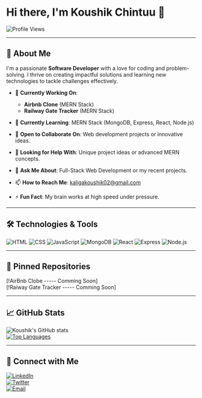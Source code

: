 # Hi there, I'm Koushik Chintuu 👋

![Profile Views](https://komarev.com/ghpvc/?username=koushikchintuu&color=blue&style=flat-square)


---

## 🚀 About Me
I'm a passionate **Software Developer** with a love for coding and problem-solving. I thrive on creating impactful solutions and learning new technologies to tackle challenges effectively.

- 🔭 **Currently Working On**:  
  - **Airbnb Clone** (MERN Stack)  
  - **Railway Gate Tracker** (MERN Stack)

- 🌱 **Currently Learning**: MERN Stack (MongoDB, Express, React, Node.js)  
- 👯 **Open to Collaborate On**: Web development projects or innovative ideas.  
- 🤔 **Looking for Help With**: Unique project ideas or advanced MERN concepts.  
- 💬 **Ask Me About**: Full-Stack Web Development or my recent projects.  
- 📫 **How to Reach Me**: [kaligakoushik02@gmail.com](mailto:kaligakoushik02@gmail.com)  
- ⚡ **Fun Fact**: My brain works at high speed under pressure.  

---

## 🛠️ Technologies & Tools
![HTML](https://img.shields.io/badge/HTML5-E34F26?style=for-the-badge&logo=html5&logoColor=white)
![CSS](https://img.shields.io/badge/CSS3-1572B6?style=for-the-badge&logo=css3&logoColor=white)
![JavaScript](https://img.shields.io/badge/JavaScript-F7DF1E?style=for-the-badge&logo=javascript&logoColor=black)
![MongoDB](https://img.shields.io/badge/MongoDB-47A248?style=for-the-badge&logo=mongodb&logoColor=white)
![React](https://img.shields.io/badge/React-20232A?style=for-the-badge&logo=react&logoColor=61DAFB)
![Express](https://img.shields.io/badge/Express-000000?style=for-the-badge&logo=express&logoColor=white)
![Node.js](https://img.shields.io/badge/Node.js-339933?style=for-the-badge&logo=nodedotjs&logoColor=white)

---

## 📌 Pinned Repositories
[!AirBnb Clobe ----- Comming Soon]  
[!Raiway Gate Tracker ----- Comming Soon]

---
## 📈 GitHub Stats
![Koushik's GitHub stats](https://github-readme-stats.vercel.app/api?username=koushikchintuu&show_icons=true&theme=radical)  
[![Top Languages](https://github-readme-stats.vercel.app/api/top-langs/?username=koushikchintuu&layout=compact&theme=radical)](https://github.com/koushikchintuu)

---
## 🔗 Connect with Me
[![LinkedIn](https://img.shields.io/badge/LinkedIn-blue?style=flat&logo=linkedin&labelColor=blue)](https://www.linkedin.com/in/koushik-kaliga-06a699336/)  
[![Twitter](https://img.shields.io/badge/Twitter-blue?style=flat&logo=twitter&labelColor=blue)](https://twitter.com/yourprofile)  
[![Email](https://img.shields.io/badge/Email-blue?style=flat&logo=gmail&labelColor=blue)](mailto:kaligakoushik02@gmail.com)

